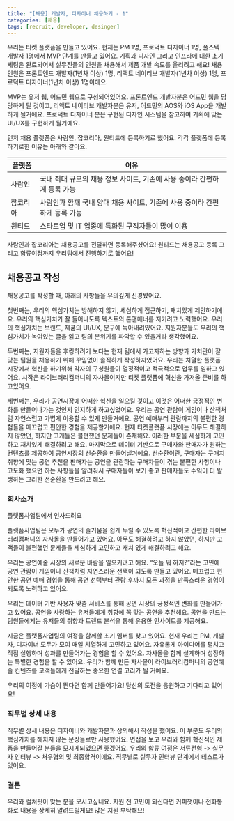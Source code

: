 ```yaml
---
title: "[채용] 개발자, 디자이너 채용하기 - 1"
categories: [채용]
tags: [recruit, developer, desinger]
---
```


우리는 티켓 플랫폼을 만들고 있어요. 현재는 PM 1명, 프로덕트 디자이너 1명, 풀스텍 개발자 1명에서 MVP 단계를 만들고 있어요.
기획과 디자인 그리고 인프라에 대한 초기 세팅은 완료되어서 실무진들의 인원을 채용해서 제품 개발 속도를 올리려고 해요!
채용 인원은 프론트엔드 개발자(1년차 이상) 1명, 리액트 네이티브 개발자(1년차 이상) 1명, 프로덕트 디자이너(1년차 이상) 1명이에요.

MVP는 유저 웹, 어드민 웹으로 구성되어있어요. 프론트엔드 개발자분은 어드민 웹을 담당하게 될 것이고, 리액트 네이티브 개발자분은 유저, 어드민의 AOS와 iOS App을 개발하게 될거에요.
프로덕트 디자이너 분은 구현된 디자인 시스템을 참고하여 기획에 맞는 UI/UX를 구현하게 될거에요.

먼저 채용 플랫폼은 사람인, 잡코리아, 원티드에 등록하기로 했어요. 각각 플랫폼에 등록하기로한 이유는 아래와 같아요.

| 플랫폼   | 이유                                                                       |
| -------- | -------------------------------------------------------------------------- |
| 사람인   | 국내 최대 규모의 채용 정보 사이트, 기존에 사용 중이라 간편하게 등록 가능   |
| 잡코리아 | 사람인과 함깨 국내 양대 채용 사이트, 기존에 사용 중이라 간편하게 등록 가능 |
| 원티드   | 스타트업 및 IT 업종에 특화된 구직자들이 많이 이용                          |

사람인과 잡코리아는 채용공고를 전달하면 등록해주셨어요! 원티드는 채용공고 등록 그리고 합류여정까지 우리팀에서 진행하기로 했어요!

## 채용공고 작성

채용공고를 작성할 때, 아래의 사항들을 유의깊게 신경썼어요.

첫번째는, 우리의 핵심가치는 방해하지 않기, 세심하게 접근하기, 재치있게 제안하기에요. 우리의 핵심가치가 잘 들어나도록 텍스트의 톤앤매너를 지키려고 노력했어요.
우리의 핵심가치는 브랜드, 제품의 UI/UX, 문구에 녹아내려있어요. 지원자분들도 우리의 핵심가치가 녹여있는 글을 읽고 팀의 분위기를 파악할 수 있을거라 생각했어요.

두번째는, 지원자들을 후킹하려기 보다는 현재 팀에서 가고자하는 방향과 가치관이 잘 맞는 팀원을 채용하기 위해 꾸밈없이 솔직하게 작성하자였어요.
우리는 치열한 플랫폼 시장에서 혁신을 하기위해 각자의 구성원들이 열정적이고 적극적으로 업무를 임하고 있어요. 시작은 라이브러리컴퍼니의 자사몰이지만 티켓 플랫폼에 혁신을 가져올 준비를 하고있어요.

세번째는, 우리가 공연시장에 어떠한 혁신을 일으킬 것이고 이것은 어떠한 긍정적인 변화를 만들어나가는 것인지 인지하게 하고싶었어요.
우리는 공연 관람이 게임이나 산책처럼 자연스럽고 가볍게 이용할 수 있게 만들거에요. 공연 예매부터 관람까지의 불편한 경험들을 매끄럽고 편안한 경험을 제공할거에요.
현재 티켓플랫폼 시장에는 아무도 해결하지 않았던, 하지만 고개들은 불편했던 문제들이 존재해요. 이러한 부분을 세심하게 고민하고 재치있게 해결하려고 해요.
마지막으로 데이터 기반으로 구매자와 판매자가 원하는 컨텐츠를 제공하여 공연시장의 선순환을 만들어낼거에요. 선순환이란, 구매자는 구매지 취향에 맞는 공연 추천을 판매자는 공연을 관람하는 구매자들이 겪는 불편한 사항이나 고도화 했으면 하는 사항들을 알려줘서 구매자들이 보기 좋고 판매자들도 수익이 더 발생하는 그러한 선순환을 만드려고 해요.

### 회사소개

플랫폼사업팀에서 인사드려요

플랫폼사업팀은 모두가 공연의 즐거움을 쉽게 누릴 수 있도록 혁신적이고 간편한 라이브러리컴퍼니의 자사몰을 만들어가고 있어요.
아무도 해결하려고 하지 않았던, 하지만 고객들이 불편했던 문제들을 세심하게 고민하고 재치 있게 해결하려고 해요.

우리는 공연예술 시장의 새로운 바람을 일으키려고 해요.
“오늘 뭐 하지?”라는 고민에 공연 관람이 게임이나 산책처럼 자연스러운 선택이 되도록 만들고 있어요.
매끄럽고 편안한 공연 예매 경험을 통해 공연 선택부터 관람 후까지 모든 과정을 만족스러운 경험이 되도록 노력하고 있어요.

우리는 데이터 기반 사용자 맞춤 서비스를 통해 공연 시장의 긍정적인 변화를 만들어가고 있어요.
공연을 사랑하는 유저들에게 취향에 꼭 맞는 공연을 추천해요.
공연을 만드는 팀원들에게는 유저들의 취향과 트렌드 분석을 통해 유용한 인사이트를 제공해요.

지금은 플랫폼사업팀의 여정을 함께할 초기 멤버를 찾고 있어요.
현재 우리는 PM, 개발자, 디자이너 모두가 모여 매일 치열하게 고민하고 있어요.
자유롭게 아이디어를 펼치고 직접 실행하며 성과를 만들어가는 경험을 할 수 있어요.
자사몰을 함께 설계하며 성장하는 특별한 경험을 할 수 있어요.
우리가 함께 만든 자사몰이 라이브러리컴퍼니의 공연예술 컨텐츠를 고객들에게 전달하는 중요한 연결 고리가 될 거예요.


우리의 여정에 가슴이 뛴다면 함께 만들어가요!
당신의 도전을 응원하고 기다리고 있어요!

### 직무별 상세 내용

직무별 상세 내용은 디자이너와 개발자분과 상의해서 작성을 했어요. 이 부분도 우리의 핵심가치를 해치지 않는 문장들로만 사용했어요. 면접을 보고 우리와 함께 혁신적인 제품을 만들어갈 분들을 모시게되었으면 좋겠어요.
우리의 합류 여정은 서류전형 -> 실무자 인터뷰 -> 처우협의 및 최종합격이에요. 직무별로 실무자 인터뷰 단계에서 테스트가 있어요.

### 결론

우리와 컬쳐핏이 맞는 분을 모시고싶네요. 지원 전 고민이 되신다면 커피챗이나 전화통화로 내용을 상세히 알려드릴게요! 많은 지원 부탁해요!
